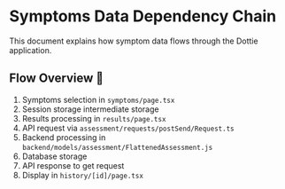 # Symptoms Data Dependency Chain

This document explains how symptom data flows through the Dottie application.

## Flow Overview 🔗

1. Symptoms selection in `symptoms/page.tsx`
2. Session storage intermediate storage
3. Results processing in `results/page.tsx`
4. API request via `assessment/requests/postSend/Request.ts`
5. Backend processing in `backend/models/assessment/FlattenedAssessment.js`
6. Database storage
7. API response to get request
8. Display in `history/[id]/page.tsx`

